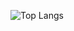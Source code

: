 ![Top Langs](https://github-readme-stats.vercel.app/api/top-langs/?username=jake-t-dev&langs_count=8&hide=nsis&layout=pie)
